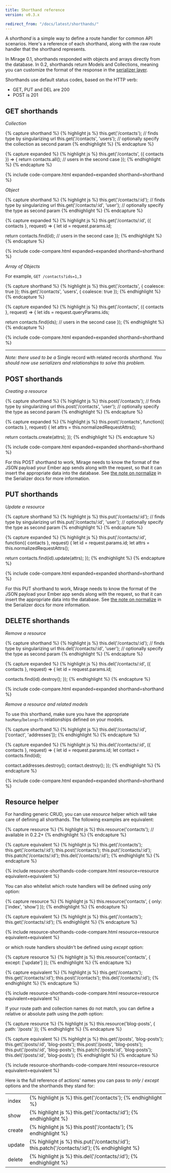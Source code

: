 ```yaml
---
title: Shorthand reference
version: v0.3.x

redirect_from: "/docs/latest/shorthands/"
---
```


A *shorthand* is a simple way to define a route handler for common API scenarios. Here's a reference of each shorthand, along with the raw route handler that the shorthand represents.

In Mirage 0.1, shorthands responded with objects and arrays directly from the database. In 0.2, shorthands return Models and Collections, meaning you can customize the format of the response in the [serializer layer](../serializers).

Shorthands use default status codes, based on the HTTP verb:

  - GET, PUT and DEL are 200
  - POST is 201

## GET shorthands

*Collection*

{% capture shorthand %}
{% highlight js %}
this.get('/contacts');          // finds type by singularizing url
this.get('/contacts', 'users'); // optionally specify the collection as second param
{% endhighlight %}
{% endcapture %}

{% capture expanded %}
{% highlight js %}
this.get('/contacts', ({ contacts }) => {
  return contacts.all(); // users in the second case
});
{% endhighlight %}
{% endcapture %}

{% include code-compare.html expanded=expanded shorthand=shorthand %}

*Object*

{% capture shorthand %}
{% highlight js %}
this.get('/contacts/:id');         // finds type by singularizing url
this.get('/contacts/:id', 'user'); // optionally specify the type as second param
{% endhighlight %}
{% endcapture %}

{% capture expanded %}
{% highlight js %}
this.get('/contacts/:id', ({ contacts }, request) => {
  let id = request.params.id;

  return contacts.find(id); // users in the second case
});
{% endhighlight %}
{% endcapture %}

{% include code-compare.html expanded=expanded shorthand=shorthand %}

*Array of Objects*

For example, `GET /contacts?ids=1,3`

{% capture shorthand %}
{% highlight js %}
this.get('/contacts', { coalesce: true });
this.get('/contacts', 'users', { coalesce: true });
{% endhighlight %}
{% endcapture %}

{% capture expanded %}
{% highlight js %}
this.get('/contacts', ({ contacts }, request) => {
  let ids = request.queryParams.ids;

  return contacts.find(ids); // users in the second case
});
{% endhighlight %}
{% endcapture %}

{% include code-compare.html expanded=expanded shorthand=shorthand %}

---

*Note: there used to be a* Single record with related records *shorthand. You should now use serializers and relationships to solve this problem.*

## POST shorthands

*Creating a resource*

{% capture shorthand %}
{% highlight js %}
this.post('/contacts');          // finds type by singularizing url
this.post('/contacts', 'user');  // optionally specify the type as second param
{% endhighlight %}
{% endcapture %}

{% capture expanded %}
{% highlight js %}
this.post('/contacts', function({ contacts }, request) {
  let attrs = this.normalizedRequestAttrs();

  return contacts.create(attrs);
});
{% endhighlight %}
{% endcapture %}

{% include code-compare.html expanded=expanded shorthand=shorthand %}

For this POST shorthand to work, Mirage needs to know the format of the JSON payload your Ember app sends along with the request, so that it can insert the appropriate data into the database. See [the note on normalize](../serializers/#normalizejson) in the Serializer docs for more information.

## PUT shorthands

*Update a resource*

{% capture shorthand %}
{% highlight js %}
this.put('/contacts/:id');          // finds type by singularizing url
this.put('/contacts/:id', 'user');  // optionally specify the type as second param
{% endhighlight %}
{% endcapture %}

{% capture expanded %}
{% highlight js %}
this.put('/contacts/:id', function({ contacts }, request) {
  let id = request.params.id;
  let attrs = this.normalizedRequestAttrs();

  return contacts.find(id).update(attrs);
});
{% endhighlight %}
{% endcapture %}

{% include code-compare.html expanded=expanded shorthand=shorthand %}

For this PUT shorthand to work, Mirage needs to know the format of the JSON payload your Ember app sends along with the request, so that it can insert the appropriate data into the database. See [the note on normalize](../serializers/#normalizejson) in the Serializer docs for more information.

## DELETE shorthands

*Remove a resource*

{% capture shorthand %}
{% highlight js %}
this.del('/contacts/:id');          // finds type by singularizing url
this.del('/contacts/:id', 'user');  // optionally specify the type as second param
{% endhighlight %}
{% endcapture %}

{% capture expanded %}
{% highlight js %}
this.del('/contacts/:id', ({ contacts }, request) => {
  let id = request.params.id;

  contacts.find(id).destroy();
});
{% endhighlight %}
{% endcapture %}

{% include code-compare.html expanded=expanded shorthand=shorthand %}

*Remove a resource and related models*

To use this shorthand, make sure you have the appropriate `hasMany`/`belongsTo` relationships defined on your models.

{% capture shorthand %}
{% highlight js %}
this.del('/contacts/:id', ['contact', 'addresses']);
{% endhighlight %}
{% endcapture %}

{% capture expanded %}
{% highlight js %}
this.del('/contacts/:id', ({ contacts }, request) => {
  let id = request.params.id;
  let contact = contacts.find(id);

  contact.addresses.destroy();
  contact.destroy();
});
{% endhighlight %}
{% endcapture %}

{% include code-compare.html expanded=expanded shorthand=shorthand %}

## Resource helper

For handling generic CRUD, you can use *resource* helper which will take care of defining all shorthands. The following examples are equivalent:

{% capture resource %}
{% highlight js %}
this.resource('contacts'); // available in 0.2.2+
{% endhighlight %}
{% endcapture %}

{% capture equivalent %}
{% highlight js %}
this.get('/contacts');
this.get('/contacts/:id');
this.post('/contacts');
this.put('/contacts/:id');
this.patch('/contacts/:id');
this.del('/contacts/:id');
{% endhighlight %}
{% endcapture %}

{% include resource-shorthands-code-compare.html resource=resource equivalent=equivalent %}

You can also whitelist which route handlers will be defined using *only* option:

{% capture resource %}
{% highlight js %}
this.resource('contacts', { only: ['index', 'show'] });
{% endhighlight %}
{% endcapture %}

{% capture equivalent %}
{% highlight js %}
this.get('/contacts');
this.get('/contacts/:id');
{% endhighlight %}
{% endcapture %}

{% include resource-shorthands-code-compare.html resource=resource equivalent=equivalent %}

or which route handlers shouldn't be defined using *except* option:

{% capture resource %}
{% highlight js %}
this.resource('contacts', { except: ['update'] });
{% endhighlight %}
{% endcapture %}

{% capture equivalent %}
{% highlight js %}
this.get('/contacts');
this.get('/contacts/:id');
this.post('/contacts');
this.del('/contacts/:id');
{% endhighlight %}
{% endcapture %}

{% include resource-shorthands-code-compare.html resource=resource equivalent=equivalent %}

If your route path and collection names do not match, you can define a relative
or absolute path using the *path* option:

{% capture resource %}
{% highlight js %}
this.resource('blog-posts', { path: '/posts' });
{% endhighlight %}
{% endcapture %}

{% capture equivalent %}
{% highlight js %}
this.get('/posts', 'blog-posts');
this.get('/posts/:id', 'blog-posts');
this.post('/posts', 'blog-posts');
this.put('/posts/:id', 'blog-posts');
this.patch('/posts/:id', 'blog-posts');
this.del('/posts/:id', 'blog-posts');
{% endhighlight %}
{% endcapture %}

{% include resource-shorthands-code-compare.html resource=resource equivalent=equivalent %}

Here is the full reference of actions' names you can pass to *only* / *except* options and the shorthands they stand for:

<div class='Table__wrapper'>
  <table>
    <tbody>
      <tr>
        <td class='Table__label'>index</td>
        <td class='Table__code'>
{% highlight js %}
  this.get('/contacts');
{% endhighlight %}
        </td>
      </tr>
      <tr>
        <td class='Table__label'>show</td>
        <td class='Table__code'>
{% highlight js %}
  this.get('/contacts/:id');
{% endhighlight %}
        </td>
      </tr>
      <tr>
        <td class='Table__label'>create</td>
        <td class='Table__code'>
{% highlight js %}
  this.post('/contacts');
{% endhighlight %}
        </td>
      </tr>
      <tr>
        <td class='Table__label'>update</td>
        <td class='Table__code'>
{% highlight js %}
  this.put('/contacts/:id');
  this.patch('/contacts/:id');
{% endhighlight %}
        </td>
      </tr>
      <tr>
        <td class='Table__label'>delete</td>
        <td class='Table__code'>
{% highlight js %}
  this.del('/contacts/:id');
{% endhighlight %}
        </td>
      </tr>
    </tbody>
  </table>
</div>
